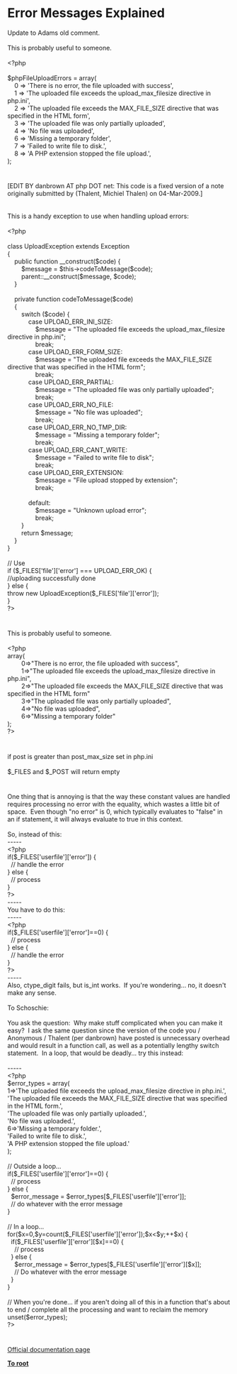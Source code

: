 # Error Messages Explained




<div class="phpcode"><span class="html">
Update to Adams old comment.<br><br>This is probably useful to someone.<br><br><span class="default">&lt;?php<br><br>$phpFileUploadErrors </span><span class="keyword">= array(<br>&#xA0; &#xA0; </span><span class="default">0 </span><span class="keyword">=&gt; </span><span class="string">&apos;There is no error, the file uploaded with success&apos;</span><span class="keyword">,<br>&#xA0; &#xA0; </span><span class="default">1 </span><span class="keyword">=&gt; </span><span class="string">&apos;The uploaded file exceeds the upload_max_filesize directive in php.ini&apos;</span><span class="keyword">,<br>&#xA0; &#xA0; </span><span class="default">2 </span><span class="keyword">=&gt; </span><span class="string">&apos;The uploaded file exceeds the MAX_FILE_SIZE directive that was specified in the HTML form&apos;</span><span class="keyword">,<br>&#xA0; &#xA0; </span><span class="default">3 </span><span class="keyword">=&gt; </span><span class="string">&apos;The uploaded file was only partially uploaded&apos;</span><span class="keyword">,<br>&#xA0; &#xA0; </span><span class="default">4 </span><span class="keyword">=&gt; </span><span class="string">&apos;No file was uploaded&apos;</span><span class="keyword">,<br>&#xA0; &#xA0; </span><span class="default">6 </span><span class="keyword">=&gt; </span><span class="string">&apos;Missing a temporary folder&apos;</span><span class="keyword">,<br>&#xA0; &#xA0; </span><span class="default">7 </span><span class="keyword">=&gt; </span><span class="string">&apos;Failed to write file to disk.&apos;</span><span class="keyword">,<br>&#xA0; &#xA0; </span><span class="default">8 </span><span class="keyword">=&gt; </span><span class="string">&apos;A PHP extension stopped the file upload.&apos;</span><span class="keyword">,<br>);</span>
</span>
</div>
  

#


<div class="phpcode"><span class="html">
[EDIT BY danbrown AT php DOT net: This code is a fixed version of a note originally submitted by (Thalent, Michiel Thalen) on 04-Mar-2009.]
<br>
<br>
<br>This is a handy exception to use when handling upload errors:
<br>
<br><span class="default">&lt;?php
<br>
<br></span><span class="keyword">class </span><span class="default">UploadException </span><span class="keyword">extends </span><span class="default">Exception
<br></span><span class="keyword">{
<br>&#xA0; &#xA0; public function </span><span class="default">__construct</span><span class="keyword">(</span><span class="default">$code</span><span class="keyword">) {
<br>&#xA0; &#xA0; &#xA0; &#xA0; </span><span class="default">$message </span><span class="keyword">= </span><span class="default">$this</span><span class="keyword">-&gt;</span><span class="default">codeToMessage</span><span class="keyword">(</span><span class="default">$code</span><span class="keyword">);
<br>&#xA0; &#xA0; &#xA0; &#xA0; </span><span class="default">parent</span><span class="keyword">::</span><span class="default">__construct</span><span class="keyword">(</span><span class="default">$message</span><span class="keyword">, </span><span class="default">$code</span><span class="keyword">);
<br>&#xA0; &#xA0; }
<br>
<br>&#xA0; &#xA0; private function </span><span class="default">codeToMessage</span><span class="keyword">(</span><span class="default">$code</span><span class="keyword">)
<br>&#xA0; &#xA0; {
<br>&#xA0; &#xA0; &#xA0; &#xA0; switch (</span><span class="default">$code</span><span class="keyword">) {
<br>&#xA0; &#xA0; &#xA0; &#xA0; &#xA0; &#xA0; case </span><span class="default">UPLOAD_ERR_INI_SIZE</span><span class="keyword">:
<br>&#xA0; &#xA0; &#xA0; &#xA0; &#xA0; &#xA0; &#xA0; &#xA0; </span><span class="default">$message </span><span class="keyword">= </span><span class="string">&quot;The uploaded file exceeds the upload_max_filesize directive in php.ini&quot;</span><span class="keyword">;
<br>&#xA0; &#xA0; &#xA0; &#xA0; &#xA0; &#xA0; &#xA0; &#xA0; break;
<br>&#xA0; &#xA0; &#xA0; &#xA0; &#xA0; &#xA0; case </span><span class="default">UPLOAD_ERR_FORM_SIZE</span><span class="keyword">:
<br>&#xA0; &#xA0; &#xA0; &#xA0; &#xA0; &#xA0; &#xA0; &#xA0; </span><span class="default">$message </span><span class="keyword">= </span><span class="string">&quot;The uploaded file exceeds the MAX_FILE_SIZE directive that was specified in the HTML form&quot;</span><span class="keyword">;
<br>&#xA0; &#xA0; &#xA0; &#xA0; &#xA0; &#xA0; &#xA0; &#xA0; break;
<br>&#xA0; &#xA0; &#xA0; &#xA0; &#xA0; &#xA0; case </span><span class="default">UPLOAD_ERR_PARTIAL</span><span class="keyword">:
<br>&#xA0; &#xA0; &#xA0; &#xA0; &#xA0; &#xA0; &#xA0; &#xA0; </span><span class="default">$message </span><span class="keyword">= </span><span class="string">&quot;The uploaded file was only partially uploaded&quot;</span><span class="keyword">;
<br>&#xA0; &#xA0; &#xA0; &#xA0; &#xA0; &#xA0; &#xA0; &#xA0; break;
<br>&#xA0; &#xA0; &#xA0; &#xA0; &#xA0; &#xA0; case </span><span class="default">UPLOAD_ERR_NO_FILE</span><span class="keyword">:
<br>&#xA0; &#xA0; &#xA0; &#xA0; &#xA0; &#xA0; &#xA0; &#xA0; </span><span class="default">$message </span><span class="keyword">= </span><span class="string">&quot;No file was uploaded&quot;</span><span class="keyword">;
<br>&#xA0; &#xA0; &#xA0; &#xA0; &#xA0; &#xA0; &#xA0; &#xA0; break;
<br>&#xA0; &#xA0; &#xA0; &#xA0; &#xA0; &#xA0; case </span><span class="default">UPLOAD_ERR_NO_TMP_DIR</span><span class="keyword">:
<br>&#xA0; &#xA0; &#xA0; &#xA0; &#xA0; &#xA0; &#xA0; &#xA0; </span><span class="default">$message </span><span class="keyword">= </span><span class="string">&quot;Missing a temporary folder&quot;</span><span class="keyword">;
<br>&#xA0; &#xA0; &#xA0; &#xA0; &#xA0; &#xA0; &#xA0; &#xA0; break;
<br>&#xA0; &#xA0; &#xA0; &#xA0; &#xA0; &#xA0; case </span><span class="default">UPLOAD_ERR_CANT_WRITE</span><span class="keyword">:
<br>&#xA0; &#xA0; &#xA0; &#xA0; &#xA0; &#xA0; &#xA0; &#xA0; </span><span class="default">$message </span><span class="keyword">= </span><span class="string">&quot;Failed to write file to disk&quot;</span><span class="keyword">;
<br>&#xA0; &#xA0; &#xA0; &#xA0; &#xA0; &#xA0; &#xA0; &#xA0; break;
<br>&#xA0; &#xA0; &#xA0; &#xA0; &#xA0; &#xA0; case </span><span class="default">UPLOAD_ERR_EXTENSION</span><span class="keyword">:
<br>&#xA0; &#xA0; &#xA0; &#xA0; &#xA0; &#xA0; &#xA0; &#xA0; </span><span class="default">$message </span><span class="keyword">= </span><span class="string">&quot;File upload stopped by extension&quot;</span><span class="keyword">;
<br>&#xA0; &#xA0; &#xA0; &#xA0; &#xA0; &#xA0; &#xA0; &#xA0; break;
<br>
<br>&#xA0; &#xA0; &#xA0; &#xA0; &#xA0; &#xA0; default:
<br>&#xA0; &#xA0; &#xA0; &#xA0; &#xA0; &#xA0; &#xA0; &#xA0; </span><span class="default">$message </span><span class="keyword">= </span><span class="string">&quot;Unknown upload error&quot;</span><span class="keyword">;
<br>&#xA0; &#xA0; &#xA0; &#xA0; &#xA0; &#xA0; &#xA0; &#xA0; break;
<br>&#xA0; &#xA0; &#xA0; &#xA0; }
<br>&#xA0; &#xA0; &#xA0; &#xA0; return </span><span class="default">$message</span><span class="keyword">;
<br>&#xA0; &#xA0; }
<br>}
<br>
<br></span><span class="comment">// Use
<br> </span><span class="keyword">if (</span><span class="default">$_FILES</span><span class="keyword">[</span><span class="string">&apos;file&apos;</span><span class="keyword">][</span><span class="string">&apos;error&apos;</span><span class="keyword">] === </span><span class="default">UPLOAD_ERR_OK</span><span class="keyword">) {
<br></span><span class="comment">//uploading successfully done
<br></span><span class="keyword">} else {
<br>throw new </span><span class="default">UploadException</span><span class="keyword">(</span><span class="default">$_FILES</span><span class="keyword">[</span><span class="string">&apos;file&apos;</span><span class="keyword">][</span><span class="string">&apos;error&apos;</span><span class="keyword">]);
<br>}
<br></span><span class="default">?&gt;</span>
</span>
</div>
  

#


<div class="phpcode"><span class="html">
This is probably useful to someone.
<br>
<br><span class="default">&lt;?php
<br></span><span class="keyword">array(
<br>&#xA0; &#xA0; &#xA0; &#xA0; </span><span class="default">0</span><span class="keyword">=&gt;</span><span class="string">&quot;There is no error, the file uploaded with success&quot;</span><span class="keyword">, 
<br>&#xA0; &#xA0; &#xA0; &#xA0; </span><span class="default">1</span><span class="keyword">=&gt;</span><span class="string">&quot;The uploaded file exceeds the upload_max_filesize directive in php.ini&quot;</span><span class="keyword">, 
<br>&#xA0; &#xA0; &#xA0; &#xA0; </span><span class="default">2</span><span class="keyword">=&gt;</span><span class="string">&quot;The uploaded file exceeds the MAX_FILE_SIZE directive that was specified in the HTML form&quot;
<br>&#xA0; &#xA0; &#xA0; &#xA0; </span><span class="default">3</span><span class="keyword">=&gt;</span><span class="string">&quot;The uploaded file was only partially uploaded&quot;</span><span class="keyword">,
<br>&#xA0; &#xA0; &#xA0; &#xA0; </span><span class="default">4</span><span class="keyword">=&gt;</span><span class="string">&quot;No file was uploaded&quot;</span><span class="keyword">,
<br>&#xA0; &#xA0; &#xA0; &#xA0; </span><span class="default">6</span><span class="keyword">=&gt;</span><span class="string">&quot;Missing a temporary folder&quot; 
<br></span><span class="keyword">);
<br></span><span class="default">?&gt;</span>
</span>
</div>
  

#


<div class="phpcode"><span class="html">
if post is greater than post_max_size set in php.ini
<br>
<br>$_FILES and $_POST will return empty</span>
</div>
  

#


<div class="phpcode"><span class="html">
One thing that is annoying is that the way these constant values are handled requires processing no error with the equality, which wastes a little bit of space.&#xA0; Even though &quot;no error&quot; is 0, which typically evaluates to &quot;false&quot; in an if statement, it will always evaluate to true in this context.
<br>
<br>So, instead of this:
<br>-----
<br><span class="default">&lt;?php
<br></span><span class="keyword">if(</span><span class="default">$_FILES</span><span class="keyword">[</span><span class="string">&apos;userfile&apos;</span><span class="keyword">][</span><span class="string">&apos;error&apos;</span><span class="keyword">]) {
<br>&#xA0; </span><span class="comment">// handle the error
<br></span><span class="keyword">} else {
<br>&#xA0; </span><span class="comment">// process
<br></span><span class="keyword">}
<br></span><span class="default">?&gt;
<br></span>-----
<br>You have to do this:
<br>-----
<br><span class="default">&lt;?php
<br></span><span class="keyword">if(</span><span class="default">$_FILES</span><span class="keyword">[</span><span class="string">&apos;userfile&apos;</span><span class="keyword">][</span><span class="string">&apos;error&apos;</span><span class="keyword">]==</span><span class="default">0</span><span class="keyword">) {
<br>&#xA0; </span><span class="comment">// process
<br></span><span class="keyword">} else {
<br>&#xA0; </span><span class="comment">// handle the error
<br></span><span class="keyword">}
<br></span><span class="default">?&gt;
<br></span>-----
<br>Also, ctype_digit fails, but is_int works.&#xA0; If you&apos;re wondering... no, it doesn&apos;t make any sense.
<br>
<br>To Schoschie:
<br>
<br>You ask the question:&#xA0; Why make stuff complicated when you can make it easy?&#xA0; I ask the same question since the version of the code you / Anonymous / Thalent (per danbrown) have posted is unnecessary overhead and would result in a function call, as well as a potentially lengthy switch statement.&#xA0; In a loop, that would be deadly... try this instead:
<br>
<br>-----
<br><span class="default">&lt;?php
<br>$error_types </span><span class="keyword">= array(
<br></span><span class="default">1</span><span class="keyword">=&gt;</span><span class="string">&apos;The uploaded file exceeds the upload_max_filesize directive in php.ini.&apos;</span><span class="keyword">,
<br></span><span class="string">&apos;The uploaded file exceeds the MAX_FILE_SIZE directive that was specified in the HTML form.&apos;</span><span class="keyword">,
<br></span><span class="string">&apos;The uploaded file was only partially uploaded.&apos;</span><span class="keyword">,
<br></span><span class="string">&apos;No file was uploaded.&apos;</span><span class="keyword">,
<br></span><span class="default">6</span><span class="keyword">=&gt;</span><span class="string">&apos;Missing a temporary folder.&apos;</span><span class="keyword">,
<br></span><span class="string">&apos;Failed to write file to disk.&apos;</span><span class="keyword">,
<br></span><span class="string">&apos;A PHP extension stopped the file upload.&apos;
<br></span><span class="keyword">);
<br>
<br></span><span class="comment">// Outside a loop...
<br></span><span class="keyword">if(</span><span class="default">$_FILES</span><span class="keyword">[</span><span class="string">&apos;userfile&apos;</span><span class="keyword">][</span><span class="string">&apos;error&apos;</span><span class="keyword">]==</span><span class="default">0</span><span class="keyword">) {
<br>&#xA0; </span><span class="comment">// process
<br></span><span class="keyword">} else {
<br>&#xA0; </span><span class="default">$error_message </span><span class="keyword">= </span><span class="default">$error_types</span><span class="keyword">[</span><span class="default">$_FILES</span><span class="keyword">[</span><span class="string">&apos;userfile&apos;</span><span class="keyword">][</span><span class="string">&apos;error&apos;</span><span class="keyword">]];
<br>&#xA0; </span><span class="comment">// do whatever with the error message
<br></span><span class="keyword">}
<br>
<br></span><span class="comment">// In a loop...
<br></span><span class="keyword">for(</span><span class="default">$x</span><span class="keyword">=</span><span class="default">0</span><span class="keyword">,</span><span class="default">$y</span><span class="keyword">=</span><span class="default">count</span><span class="keyword">(</span><span class="default">$_FILES</span><span class="keyword">[</span><span class="string">&apos;userfile&apos;</span><span class="keyword">][</span><span class="string">&apos;error&apos;</span><span class="keyword">]);</span><span class="default">$x</span><span class="keyword">&lt;</span><span class="default">$y</span><span class="keyword">;++</span><span class="default">$x</span><span class="keyword">) {
<br>&#xA0; if(</span><span class="default">$_FILES</span><span class="keyword">[</span><span class="string">&apos;userfile&apos;</span><span class="keyword">][</span><span class="string">&apos;error&apos;</span><span class="keyword">][</span><span class="default">$x</span><span class="keyword">]==</span><span class="default">0</span><span class="keyword">) {
<br>&#xA0; &#xA0; </span><span class="comment">// process
<br>&#xA0; </span><span class="keyword">} else {
<br>&#xA0; &#xA0; </span><span class="default">$error_message </span><span class="keyword">= </span><span class="default">$error_types</span><span class="keyword">[</span><span class="default">$_FILES</span><span class="keyword">[</span><span class="string">&apos;userfile&apos;</span><span class="keyword">][</span><span class="string">&apos;error&apos;</span><span class="keyword">][</span><span class="default">$x</span><span class="keyword">]];
<br>&#xA0; &#xA0; </span><span class="comment">// Do whatever with the error message
<br>&#xA0; </span><span class="keyword">}
<br>}
<br>
<br></span><span class="comment">// When you&apos;re done... if you aren&apos;t doing all of this in a function that&apos;s about to end / complete all the processing and want to reclaim the memory
<br></span><span class="keyword">unset(</span><span class="default">$error_types</span><span class="keyword">);
<br></span><span class="default">?&gt;</span>
</span>
</div>
  

#

[Official documentation page](https://www.php.net/manual/en/features.file-upload.errors.php)

**[To root](/README.md)**